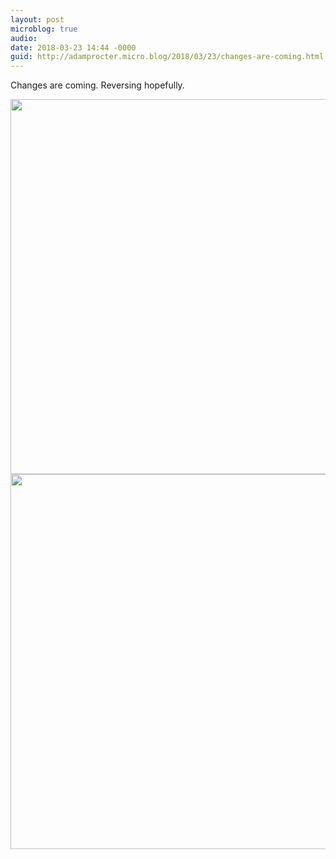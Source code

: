 ```yaml
---
layout: post
microblog: true
audio: 
date: 2018-03-23 14:44 -0000
guid: http://adamprocter.micro.blog/2018/03/23/changes-are-coming.html
---
```

Changes are coming. Reversing hopefully.

<img src="http://discursive.adamprocter.co.uk/uploads/2018/ca7d0989e0.jpg" width="600" height="600" /><img src="http://discursive.adamprocter.co.uk/uploads/2018/2b8f2e7e54.jpg" width="600" height="600" />

